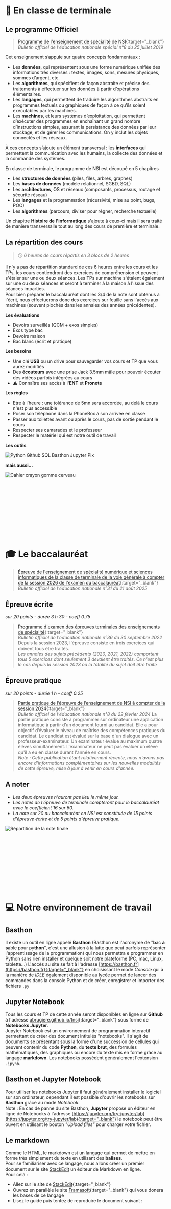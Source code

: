 #  📖 En classe de terminale
## Le programme Officiel
>[Programme de l'enseignement de spécialité de NSI](https://cache.media.education.gouv.fr/file/SPE8_MENJ_25_7_2019/93/3/spe247_annexe_1158933.pdf){:target="_blank"}  
>_Bulletin officiel de l'éducation nationale spécial n°8 du 25 juillet 2019_

Cet enseignement s’appuie sur quatre concepts fondamentaux :
- Les **données**, qui représentent sous une forme numérique unifiée des informations très diverses : textes, images, sons, mesures physiques, sommes d’argent, etc.
- Les **algorithmes**, qui spécifient de façon abstraite et précise des traitements à effectuer sur les données à partir d’opérations élémentaires.
-  Les **langages**, qui permettent de traduire les algorithmes abstraits en programmes textuels ou graphiques de façon à ce qu’ils soient exécutables par les machines.
- Les **machines**, et leurs systèmes d’exploitation, qui permettent d’exécuter des programmes en enchaînant un grand nombre d’instructions simples, assurant la persistance des données par leur stockage, et de gérer les communications. On y inclut les objets connectés et les réseaux.  
 
À ces concepts s’ajoute un élément transversal : les **interfaces** qui permettent la communication avec les humains, la collecte des données et la commande des systèmes.  
  
En classe de terminale, le programme de NSI est découpé en 5 chapitres
- Les **structures de données** (piles, files, arbres, graphes)
- Les **bases de données** (modèle relationnel, SGBD, SQL)
- Les **architectures**, OS et réseaux (composants, processus, routage et sécurité réseau)
- Les **langages** et la programmation (récursivité, mise au point, bugs, POO)
- Les **algorithmes** (parcours, diviser pour régner, recherche textuelle)    
  
Un chapitre **Histoire de l'informatique** s'ajoute à ceux-ci mais il sera traité de manière transversalle tout au long des cours de première et terminale.

## La répartition des cours 
>🕦 _6 heures de cours répartis en 3 blocs de 2 heures_

Il n'y a pas de répartition standard de ces 6 heures entre les cours et les TPs, les cours contiendront des exercices de compréhension et peuvent s'étaler sur une ou deux séances. Les TPs sur machine s'étalent également sur une ou deux séances et seront à terminer à la maison à l'issue des séances imparties.  
Pour bien préparer le baccalauréat dont les 3/4 de la note sont obtenus à l'écrit, nous effectuerons donc des exercices sur feuille sans l'accès aux machines (souvent piochés dans les annales des années précédentes).  

**Les évaluations**  
- Devoirs surveillés (QCM + exos simples)
- Exos type bac
- Devoirs maison
- Bac blanc (écrit et pratique)
    
**Les besoins**  
- Une clé **USB** ou un drive pour sauvegarder vos cours et TP que vous aurez modifiés
- Des **écouteurs** avec une prise Jack 3.5mm mâle pour pouvoir écouter des vidéos parfois intégrées au cours
- ⚠️ Connaître ses accès à l'**ENT** et **Pronote**
   
**Les règles** 
- Etre à l’heure : une tolérance de 5mn sera accordée, au delà le cours n'est plus accessible
- Poser son téléphone dans la PhoneBox à son arrivée en classe
- Passer aux toilettes avant ou après le cours, pas de sortie pendant le cours
- Respecter ses camarades et le professeur 
- Respecter le matériel qui est notre outil de travail
    
**Les outils**  

![Python Github SQL Basthon Jupyter Pix](https://raw.githubusercontent.com/abrugiere/tnsi/main/_ressources/0.0.outils1.png "Nos outils")  

**mais aussi...**  

![Cahier crayon gomme cerveau](https://raw.githubusercontent.com/abrugiere/tnsi/main/_ressources/0.0.outils2.png "Mais à ne pas oublier")  

<br><br><br><br><br><br>
---
# 🎓 Le baccalauréat  
>[Épreuve de l'enseignement de spécialité numérique et sciences informatiques de la classe de terminale de la voie générale à compter de la session 2026 de l'examen du baccalauréat](https://www.education.gouv.fr/bo/2025/Hebdo31/MENE2516123N){:target="_blank"}  
>_Bulletin officiel de l'éducation nationale n°31 du 21 août 2025_

## Épreuve écrite  
_sur 20 points - durée 3 h 30 - coeff 0.75_
>[Programme d'examen des épreuves terminales des enseignements de spécialité](https://www.education.gouv.fr/bo/22/Hebdo36/MENE2227884N.htm){:target="_blank"}  
>_Bulletin officiel de l'éducation nationale n°36 du 30 septembre 2022_
Depuis la session 2023, l'épreuve consiste en trois exercices qui doivent tous être traités.  
_Les annales des sujets précédents (2020, 2021, 2022) comportent tous 5 exercices dont seulement 3 devaient être traités. Ce n'est plus le cas depuis la session 2023 où la totalité du sujet doit être traité_

## Épreuve pratique  
_sur 20 points - durée 1 h - coeff 0.25_  
>[Partie pratique de l’épreuve de l’enseignement de NSI à compter de la session 2024](https://www.education.gouv.fr/bo/2024/Hebdo8/MENE2330918N){:target="_blank"}  
>_Bulletin officiel de l'éducation nationale n°8 du 22 février 2024_
La partie pratique consiste à programmer sur ordinateur une application informatique à partir d’un document fourni au candidat.  Elle a pour objectif d’évaluer le niveau de maîtrise des compétences pratiques du candidat. Le candidat est évalué sur la base d'un dialogue avec un professeur-examinateur. Un examinateur évalue au maximum quatre élèves simultanément. L'examinateur ne peut pas évaluer un élève qu'il a eu en classe durant l'année en cours.  
_Note : Cette publication étant relativement récente, nous n'avons pas encore d'informations complémentaires sur les nouvelles modalités de cette épreuve, mise à jour à venir en cours d'année._

## A noter 
- _Les deux épreuves n'auront pas lieu le même jour._  
- _Les notes de l'épreuve de terminale compteront pour le baccalauréat avec le coefficient 16 sur 60._   
- _La note sur 20 au baccalauréat en NSI est constituée de 15 points d'épreuve écrite et de 5 points d'épreuve pratique._
  
![Répartition de la note finale](https://www.education.gouv.fr/sites/default/files/styles/embed_image/public/2021-10/r-partition-de-la-note-finale-gt-octobre-95074.jpg "Répartition de la note finale")  



<br><br><br><br><br><br>
---
# 💻 Notre environnement de travail
## Basthon
Il existe un outil en ligne appelé __Basthon__ (Basthon est l'acronyme de "**b**ac **à** **s**able pour py**thon**", c'est une allusion à la lutte que peut parfois représenter l'apprentissage de la programmation) qui nous permettra e programmer en Python sans rien installer et quelque soit notre plateforme (PC, mac, Linux, tablette...) 
L'accès au site se fait à l'adresse [https://basthon.fr](https://basthon.fr){:target="_blank"} en choisissant le mode _Console_ qui à la manière de _IDLE_ également disponible au lycée permet de lancer des commandes dans la console Python et de créer, enregistrer et importer des fichiers `.py`  

## Jupyter Notebook
Tous les cours et TP de cette année seront disponibles en ligne sur __Github__ à l'adresse [abrugiere.github.io/tnsi](https://abrugiere.github.io/tnsi/){:target="_blank"} sous forme de __Notebooks Jupyter__.  
Jupyter Notebook est un environnement de programmation interactif permettant de créer des document intitulés "notebooks". Il s'agit de documents se présentant sous la forme d'une succession de cellules qui peuvent contenir du code __Python__, du __texte brut__, des formules mathématiques, des graphiques ou encore du texte mis en forme grâce au langage __markdown__. Les notebooks possèdent généralement l'extension `.ipynb`.

## Basthon et Jupyter Notebook
Pour utiliser les notebooks Jupyter il faut généralement installer le logiciel sur son ordinateur, cependant il est possible d'ouvrir les notebooks sur __Basthon__ grâce au mode _Notebook_.  
Note : En cas de panne du site Basthon, **Jupyter** propose un éditeur en ligne de Notebooks à l'adresse [https://jupyter.org/try-jupyter/lab](https://jupyter.org/try-jupyter/lab){:target="_blank"} le notebook peut être ouvert en utilisant le bouton _"Upload files"_ pour charger votre fichier.

## Le markdown
Comme le HTML, le markdown est un langage qui permet de mettre en forme très simplement du texte en utilisant des __balises__.  
Pour se familiariser avec ce langage, nous allons créer un premier document sur le site [StackEdit](https://stackedit.io/) un éditeur de Markdown en ligne.  
Pour celà :
- Allez sur le site de [StackEdit](https://stackedit.io/){:target="_blank"}
- Ouvrez en parallèle le site [Framasoft](https://docs.framasoft.org/fr/grav/markdown.html){:target="_blank"} qui vous donera les bases de ce langage
- Lisez le guide puis tentez de reproduire le document suivant :
 
<!--

- ### [Notebooks Jupyter, Basthon, Le Markdown](https://notebook.basthon.fr/?from=https://raw.githubusercontent.com/abrugiere/tnsi/main/_ressources/0.0_markdown.ipynb){:target="_blank"}  

-->
